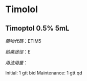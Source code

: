 # Timolol

## Timoptol 0.5% 5mL

*藥物代碼*：ETIM5

*給藥途徑*：E

*用法用量*：

Initial: 1 gtt bid 
Maintenance: 1 gtt qd

